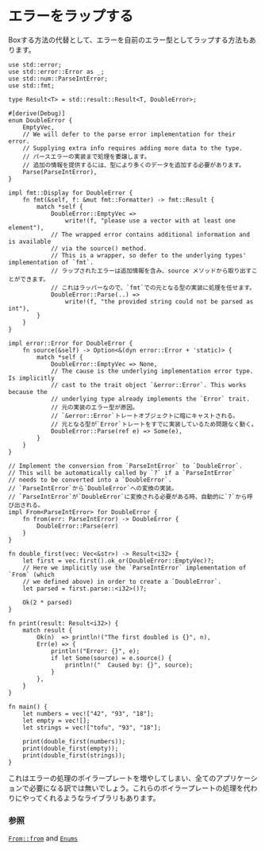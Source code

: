 <!--
# Wrapping errors
-->
# エラーをラップする

<!--
An alternative to boxing errors is to wrap them in your own error type.
-->
Boxする方法の代替として、エラーを自前のエラー型としてラップする方法もあります。

```rust,editable
use std::error;
use std::error::Error as _;
use std::num::ParseIntError;
use std::fmt;

type Result<T> = std::result::Result<T, DoubleError>;

#[derive(Debug)]
enum DoubleError {
    EmptyVec,
    // We will defer to the parse error implementation for their error.
    // Supplying extra info requires adding more data to the type.
    // パースエラーの実装まで処理を委譲します。
    // 追加の情報を提供するには、型により多くのデータを追加する必要があります。
    Parse(ParseIntError),
}

impl fmt::Display for DoubleError {
    fn fmt(&self, f: &mut fmt::Formatter) -> fmt::Result {
        match *self {
            DoubleError::EmptyVec =>
                write!(f, "please use a vector with at least one element"),
            // The wrapped error contains additional information and is available
            // via the source() method.
            // This is a wrapper, so defer to the underlying types' implementation of `fmt`.
            // ラップされたエラーは追加情報を含み、source メソッドから取り出すことができます。
            // これはラッパーなので、`fmt`での元となる型の実装に処理を任せます。
            DoubleError::Parse(..) =>
                write!(f, "the provided string could not be parsed as int"),
        }
    }
}

impl error::Error for DoubleError {
    fn source(&self) -> Option<&(dyn error::Error + 'static)> {
        match *self {
            DoubleError::EmptyVec => None,
            // The cause is the underlying implementation error type. Is implicitly
            // cast to the trait object `&error::Error`. This works because the
            // underlying type already implements the `Error` trait.
            // 元の実装のエラー型が原因。
            // `&error::Error`トレートオブジェクトに暗にキャストされる。
            // 元となる型が`Error`トレートをすでに実装しているため問題なく動く。
            DoubleError::Parse(ref e) => Some(e),
        }
    }
}

// Implement the conversion from `ParseIntError` to `DoubleError`.
// This will be automatically called by `?` if a `ParseIntError`
// needs to be converted into a `DoubleError`.
// `ParseIntError`から`DoubleError`への変換の実装。
// `ParseIntError`が`DoubleError`に変換される必要がある時、自動的に`?`から呼び出される。
impl From<ParseIntError> for DoubleError {
    fn from(err: ParseIntError) -> DoubleError {
        DoubleError::Parse(err)
    }
}

fn double_first(vec: Vec<&str>) -> Result<i32> {
    let first = vec.first().ok_or(DoubleError::EmptyVec)?;
    // Here we implicitly use the `ParseIntError` implementation of `From` (which
    // we defined above) in order to create a `DoubleError`.
    let parsed = first.parse::<i32>()?;

    Ok(2 * parsed)
}

fn print(result: Result<i32>) {
    match result {
        Ok(n)  => println!("The first doubled is {}", n),
        Err(e) => {
            println!("Error: {}", e);
            if let Some(source) = e.source() {
                println!("  Caused by: {}", source);
            }
        },
    }
}

fn main() {
    let numbers = vec!["42", "93", "18"];
    let empty = vec![];
    let strings = vec!["tofu", "93", "18"];

    print(double_first(numbers));
    print(double_first(empty));
    print(double_first(strings));
}
```

<!--
This adds a bit more boilerplate for handling errors and might not be needed in
all applications. There are some libraries that can take care of the boilerplate
for you.
-->
これはエラーの処理のボイラープレートを増やしてしまい、全てのアプリケーションで必要になる訳では無いでしょう。これらのボイラープレートの処理を代わりにやってくれるようなライブラリもあります。

<!--
### See also:
-->
### 参照

[`From::from`][from] and [`Enums`][enums]

[from]: https://doc.rust-lang.org/std/convert/trait.From.html
[enums]: ../../custom_types/enum.md
